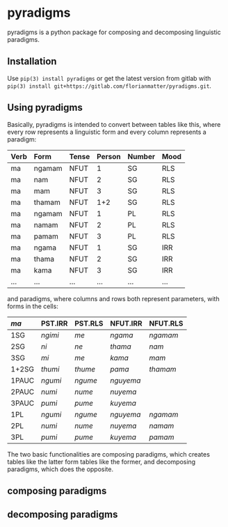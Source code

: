 # pyradigms

pyradigms is a python package for composing and decomposing linguistic paradigms.

## Installation
Use `pip(3) install pyradigms` or get the latest version from gitlab with `pip(3) install git+https://gitlab.com/florianmatter/pyradigms.git`.


## Using pyradigms

Basically, pyradigms is intended to convert between tables like this, where every row represents a linguistic form and every column represents a paradigm:

| Verb   | Form   | Tense   | Person   | Number   | Mood   |
|:-------|:-------|:--------|:---------|:---------|:-------|
| ma     | ngamam | NFUT    | 1        | SG       | RLS    |
| ma     | nam    | NFUT    | 2        | SG       | RLS    |
| ma     | mam    | NFUT    | 3        | SG       | RLS    |
| ma     | thamam | NFUT    | 1+2      | SG       | RLS    |
| ma     | ngamam | NFUT    | 1        | PL       | RLS    |
| ma     | namam  | NFUT    | 2        | PL       | RLS    |
| ma     | pamam  | NFUT    | 3        | PL       | RLS    |
| ma     | ngama  | NFUT    | 1        | SG       | IRR    |
| ma     | thama  | NFUT    | 2        | SG       | IRR    |
| ma     | kama   | NFUT    | 3        | SG       | IRR    |
|…     | …   | …    | …        | …       | …    |

and paradigms, where columns and rows both represent parameters, with forms in the cells:

| *ma*    | PST.IRR   | PST.RLS   | NFUT.IRR   | NFUT.RLS   |
|:------|:----------|:----------|:-----------|:-----------|
| 1SG   | *ngimi*   | *me*      | *ngama*    | *ngamam*   |
| 2SG   | *ni*      | *ne*      | *thama*    | *nam*      |
| 3SG   | *mi*      | *me*      | *kama*     | *mam*      |
| 1+2SG | *thumi*   | *thume*   | *pama*     | *thamam*   |
| 1PAUC | *ngumi*   | *ngume*   | *nguyema*  |            |
| 2PAUC | *numi*    | *nume*    | *nuyema*   |            |
| 3PAUC | *pumi*    | *pume*    | *kuyema*   |            |
| 1PL   | *ngumi*   | *ngume*   | *nguyema*  | *ngamam*   |
| 2PL   | *numi*    | *nume*    | *nuyema*   | *namam*    |
| 3PL   | *pumi*    | *pume*    | *kuyema*   | *pamam*    |

The two basic functionalities are composing paradigms, which creates tables like the latter form tables like the former, and decomposing paradigms, which does the opposite.

## composing paradigms

## decomposing paradigms
 